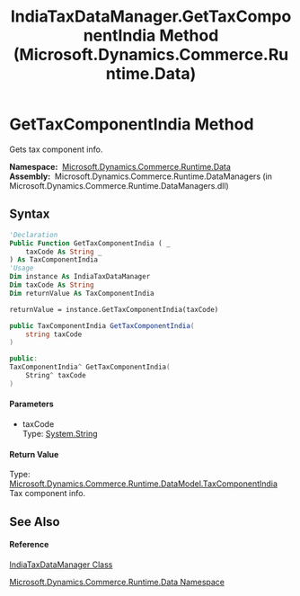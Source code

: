 ﻿---
title: IndiaTaxDataManager.GetTaxComponentIndia Method  (Microsoft.Dynamics.Commerce.Runtime.Data)
TOCTitle: GetTaxComponentIndia Method
ms:assetid: M:Microsoft.Dynamics.Commerce.Runtime.Data.IndiaTaxDataManager.GetTaxComponentIndia(System.String)
ms:mtpsurl: https://technet.microsoft.com/en-us/library/microsoft.dynamics.commerce.runtime.data.indiataxdatamanager.gettaxcomponentindia(v=AX.60)
ms:contentKeyID: 62203409
ms.date: 05/18/2015
mtps_version: v=AX.60
f1_keywords:
- Microsoft.Dynamics.Commerce.Runtime.Data.IndiaTaxDataManager.GetTaxComponentIndia
dev_langs:
- CSharp
- C++
- VB
---

# GetTaxComponentIndia Method

Gets tax component info.

**Namespace:**  [Microsoft.Dynamics.Commerce.Runtime.Data](microsoft-dynamics-commerce-runtime-data-namespace.md)  
**Assembly:**  Microsoft.Dynamics.Commerce.Runtime.DataManagers (in Microsoft.Dynamics.Commerce.Runtime.DataManagers.dll)

## Syntax

``` vb
'Declaration
Public Function GetTaxComponentIndia ( _
    taxCode As String _
) As TaxComponentIndia
'Usage
Dim instance As IndiaTaxDataManager
Dim taxCode As String
Dim returnValue As TaxComponentIndia

returnValue = instance.GetTaxComponentIndia(taxCode)
```

``` csharp
public TaxComponentIndia GetTaxComponentIndia(
    string taxCode
)
```

``` c++
public:
TaxComponentIndia^ GetTaxComponentIndia(
    String^ taxCode
)
```

#### Parameters

  - taxCode  
    Type: [System.String](https://technet.microsoft.com/en-us/library/s1wwdcbf\(v=ax.60\))  

#### Return Value

Type: [Microsoft.Dynamics.Commerce.Runtime.DataModel.TaxComponentIndia](taxcomponentindia-class-microsoft-dynamics-commerce-runtime-datamodel.md)  
Tax component info.  

## See Also

#### Reference

[IndiaTaxDataManager Class](indiataxdatamanager-class-microsoft-dynamics-commerce-runtime-data.md)

[Microsoft.Dynamics.Commerce.Runtime.Data Namespace](microsoft-dynamics-commerce-runtime-data-namespace.md)

